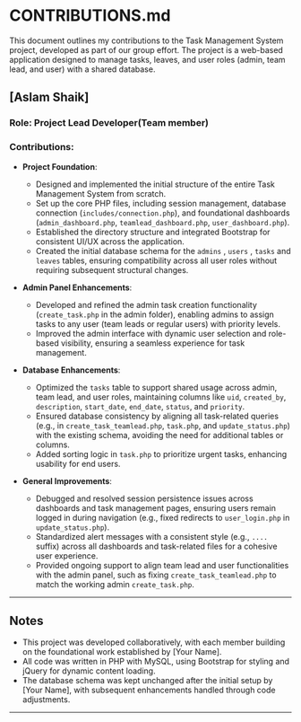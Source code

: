 # CONTRIBUTIONS.md

This document outlines my contributions to the Task Management System project, developed as part of our group effort. The project is a web-based application designed to manage tasks, leaves, and user roles (admin, team lead, and user) with a shared database.

## [Aslam Shaik]

### Role: Project Lead Developer(Team member)
### Contributions:
- **Project Foundation**:
  - Designed and implemented the initial structure of the entire Task Management System from scratch.
  - Set up the core PHP files, including session management, database connection (`includes/connection.php`), and foundational dashboards (`admin_dashboard.php`, `teamlead_dashboard.php`, `user_dashboard.php`).
  - Established the directory structure and integrated Bootstrap for consistent UI/UX across the application.
  - Created the initial database schema for the `admins` , `users` , `tasks` and `leaves` tables, ensuring compatibility across all user roles without requiring subsequent structural changes.

- **Admin Panel Enhancements**:
  - Developed and refined the admin task creation functionality (`create_task.php` in the admin folder), enabling admins to assign tasks to any user (team leads or regular users) with priority levels.
  - Improved the admin interface with dynamic user selection and role-based visibility, ensuring a seamless experience for task management.

- **Database Enhancements**:
  - Optimized the `tasks` table to support shared usage across admin, team lead, and user roles, maintaining columns like `uid`, `created_by`, `description`, `start_date`, `end_date`, `status`, and `priority`.
  - Ensured database consistency by aligning all task-related queries (e.g., in `create_task_teamlead.php`, `task.php`, and `update_status.php`) with the existing schema, avoiding the need for additional tables or columns.
  - Added sorting logic in `task.php` to prioritize urgent tasks, enhancing usability for end users.

- **General Improvements**:
  - Debugged and resolved session persistence issues across dashboards and task management pages, ensuring users remain logged in during navigation (e.g., fixed redirects to `user_login.php` in `update_status.php`).
  - Standardized alert messages with a consistent style (e.g., `....` suffix) across all dashboards and task-related files for a cohesive user experience.
  - Provided ongoing support to align team lead and user functionalities with the admin panel, such as fixing `create_task_teamlead.php` to match the working admin `create_task.php`.

---

## Notes
- This project was developed collaboratively, with each member building on the foundational work established by [Your Name].
- All code was written in PHP with MySQL, using Bootstrap for styling and jQuery for dynamic content loading.
- The database schema was kept unchanged after the initial setup by [Your Name], with subsequent enhancements handled through code adjustments.

---
